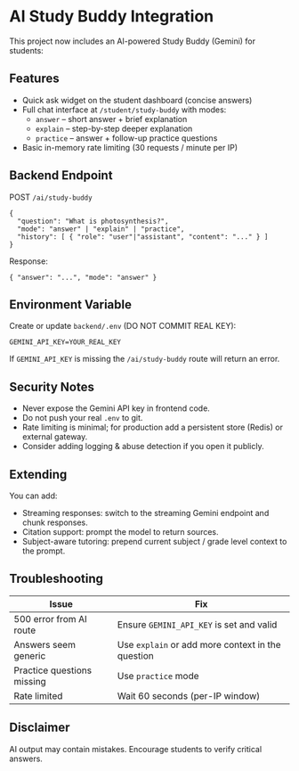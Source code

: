# AI Study Buddy Integration

This project now includes an AI-powered Study Buddy (Gemini) for students:

## Features
- Quick ask widget on the student dashboard (concise answers)
- Full chat interface at `/student/study-buddy` with modes:
  - `answer` – short answer + brief explanation
  - `explain` – step-by-step deeper explanation
  - `practice` – answer + follow-up practice questions
- Basic in-memory rate limiting (30 requests / minute per IP)

## Backend Endpoint
POST `/ai/study-buddy`
```
{
  "question": "What is photosynthesis?",
  "mode": "answer" | "explain" | "practice",
  "history": [ { "role": "user"|"assistant", "content": "..." } ]
}
```
Response:
```
{ "answer": "...", "mode": "answer" }
```

## Environment Variable
Create or update `backend/.env` (DO NOT COMMIT REAL KEY):
```
GEMINI_API_KEY=YOUR_REAL_KEY
```
If `GEMINI_API_KEY` is missing the `/ai/study-buddy` route will return an error.

## Security Notes
- Never expose the Gemini API key in frontend code.
- Do not push your real `.env` to git.
- Rate limiting is minimal; for production add a persistent store (Redis) or external gateway.
- Consider adding logging & abuse detection if you open it publicly.

## Extending
You can add:
- Streaming responses: switch to the streaming Gemini endpoint and chunk responses.
- Citation support: prompt the model to return sources.
- Subject-aware tutoring: prepend current subject / grade level context to the prompt.

## Troubleshooting
| Issue | Fix |
|-------|-----|
| 500 error from AI route | Ensure `GEMINI_API_KEY` is set and valid |
| Answers seem generic | Use `explain` or add more context in the question |
| Practice questions missing | Use `practice` mode |
| Rate limited | Wait 60 seconds (per-IP window) |

## Disclaimer
AI output may contain mistakes. Encourage students to verify critical answers.
